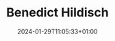 ---
title: "Benedict Hildisch"
date: 2024-01-29T11:05:33+01:00
draft: false
image: "img/default.jpg"
weight: 2
tag: "race_team"
description: Autonomous Racing Engineer
---